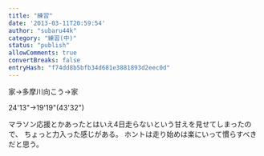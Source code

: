 ```yaml
---
title: "練習"
date: '2013-03-11T20:59:54'
author: "subaru44k"
category: "練習(中)"
status: "publish"
allowComments: true
convertBreaks: false
entryHash: "f74dd8b5bfb34d681e3881893d2eec0d"
---
```

家→多摩川向こう→家

24'13"→19'19"(43'32")

マラソン応援とかあったとはいえ4日走らないという甘えを見せてしまったので、
ちょっと力入った感じがある。
ホントは走り始めは楽にいって慣らすべきだと思う。
